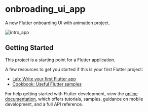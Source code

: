 # onbroading_ui_app

A new Flutter onboarding UI with animation project.

![intro_app](https://user-images.githubusercontent.com/66944039/184807728-a68f757c-2693-48c8-9484-ddb8f9d95d3a.jpg)

## Getting Started

This project is a starting point for a Flutter application.

A few resources to get you started if this is your first Flutter project:

- [Lab: Write your first Flutter app](https://docs.flutter.dev/get-started/codelab)
- [Cookbook: Useful Flutter samples](https://docs.flutter.dev/cookbook)

For help getting started with Flutter development, view the
[online documentation](https://docs.flutter.dev/), which offers tutorials,
samples, guidance on mobile development, and a full API reference.
